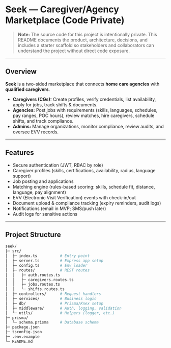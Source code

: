 # Seek — Caregiver/Agency Marketplace (Code Private)

> **Note:** The source code for this project is intentionally private. This README documents the product, architecture, decisions, and includes a starter scaffold so stakeholders and collaborators can understand the project without direct code exposure.

---

## Overview

**Seek** is a two-sided marketplace that connects **home care agencies** with **qualified caregivers**.  

- **Caregivers (CGs):** Create profiles, verify credentials, list availability, apply for jobs, track shifts & documents.  
- **Agencies:** Post jobs with requirements (skills, languages, schedules, pay ranges, POC hours), review matches, hire caregivers, schedule shifts, and track compliance.  
- **Admins:** Manage organizations, monitor compliance, review audits, and oversee EVV records.  

---

## Features

- Secure authentication (JWT, RBAC by role)  
- Caregiver profiles (skills, certifications, availability, radius, language support)  
- Job posting and applications  
- Matching engine (rules-based scoring: skills, schedule fit, distance, language, pay alignment)  
- EVV (Electronic Visit Verification) events with check-in/out  
- Document upload & compliance tracking (expiry reminders, audit logs)  
- Notifications (email in MVP; SMS/push later)  
- Audit logs for sensitive actions  

---

## Project Structure

```bash
seek/
├─ src/
│  ├─ index.ts          # Entry point
│  ├─ server.ts         # Express app setup
│  ├─ config.ts         # Env loader
│  ├─ routes/           # REST routes
│  │   ├─ auth.routes.ts
│  │   ├─ caregivers.routes.ts
│  │   ├─ jobs.routes.ts
│  │   └─ shifts.routes.ts
│  ├─ controllers/      # Request handlers
│  ├─ services/         # Business logic
│  ├─ db/               # Prisma/Knex setup
│  ├─ middleware/       # Auth, logging, validation
│  └─ utils/            # Helpers (logger, etc.)
├─ prisma/
│  └─ schema.prisma     # Database schema
├─ package.json
├─ tsconfig.json
├─ .env.example
└─ README.md
